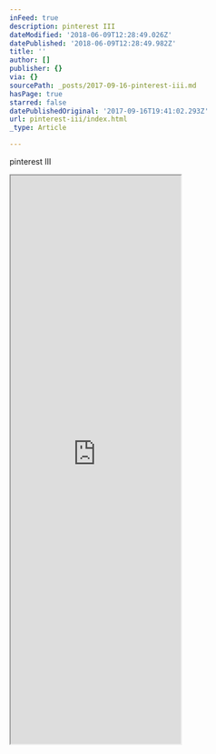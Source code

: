 ```yaml
---
inFeed: true
description: pinterest III
dateModified: '2018-06-09T12:28:49.026Z'
datePublished: '2018-06-09T12:28:49.982Z'
title: ''
author: []
publisher: {}
via: {}
sourcePath: _posts/2017-09-16-pinterest-iii.md
hasPage: true
starred: false
datePublishedOriginal: '2017-09-16T19:41:02.293Z'
url: pinterest-iii/index.html
_type: Article

---
```

pinterest III

<iframe src="https://the-grid.github.io/ed-userhtml/?g=eJxljkEKwjAQAO--IgQ8pluFHpSmv_AB22TbpFgTsgvB31tRUPQ6w8D07ErMopDvN6c8TVQUF2c1ADKTcJPjTagQS-PSCgvDBqI0C-uhh1c97HpUHgXN5oxPVtM6kr8wFf3hY8LiTY1egtWHtt1_OXZ4JRMozkGsPnXtn3t3x27LQqHJ6iCS-QxQa_2ZnBNK5JAyPB9xeADFEE6Q" height="1000" style=""></iframe>
